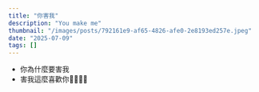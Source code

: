 ```yaml
---
title: "你害我"
description: "You make me"
thumbnail: "/images/posts/792161e9-af65-4826-afe0-2e8193ed257e.jpeg"
date: "2025-07-09"
tags: []
---
```

- 你為什麼要害我
- 害我這麼喜歡你🤬🤬😭😭
